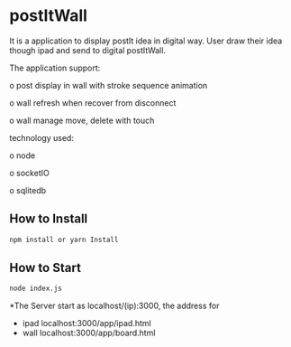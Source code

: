 # postItWall
It is a application to display postIt idea in digital way. User draw their idea though ipad and send to digital postItWall.

The application support:

o post display in wall with stroke sequence animation

o wall refresh when recover from disconnect

o wall manage move, delete with touch




technology used:

o node

o socketIO

o sqlitedb


## How to Install
```sh
npm install or yarn Install
```


## How to Start
```sh
node index.js
```


*The Server start as localhost/(ip):3000, the address for
- ipad localhost:3000/app/ipad.html
- wall localhost:3000/app/board.html
